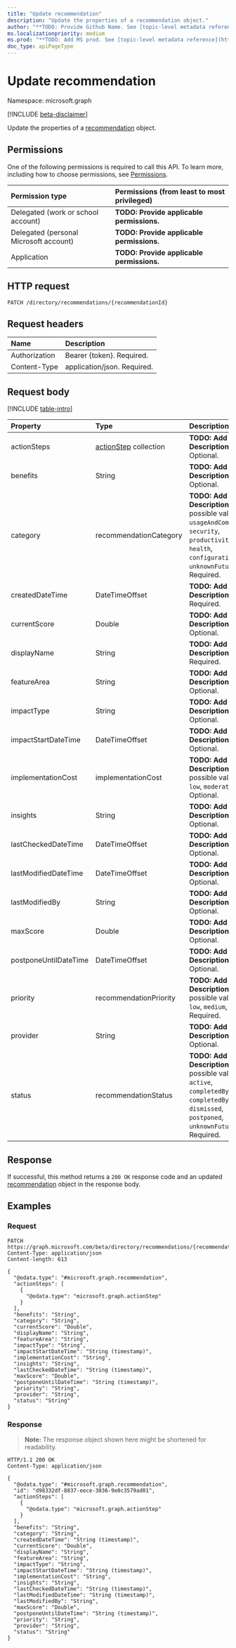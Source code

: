 ```yaml
---
title: "Update recommendation"
description: "Update the properties of a recommendation object."
author: "**TODO: Provide Github Name. See [topic-level metadata reference](https://msgo.azurewebsites.net/add/document/guidelines/metadata.html#topic-level-metadata)**"
ms.localizationpriority: medium
ms.prod: "**TODO: Add MS prod. See [topic-level metadata reference](https://msgo.azurewebsites.net/add/document/guidelines/metadata.html#topic-level-metadata)**"
doc_type: apiPageType
---
```


# Update recommendation
Namespace: microsoft.graph

[!INCLUDE [beta-disclaimer](../../includes/beta-disclaimer.md)]

Update the properties of a [recommendation](../resources/recommendation.md) object.

## Permissions
One of the following permissions is required to call this API. To learn more, including how to choose permissions, see [Permissions](/graph/permissions-reference).

|Permission type|Permissions (from least to most privileged)|
|:---|:---|
|Delegated (work or school account)|**TODO: Provide applicable permissions.**|
|Delegated (personal Microsoft account)|**TODO: Provide applicable permissions.**|
|Application|**TODO: Provide applicable permissions.**|

## HTTP request

<!-- {
  "blockType": "ignored"
}
-->
``` http
PATCH /directory/recommendations/{recommendationId}
```

## Request headers
|Name|Description|
|:---|:---|
|Authorization|Bearer {token}. Required.|
|Content-Type|application/json. Required.|

## Request body
[!INCLUDE [table-intro](../../includes/update-property-table-intro.md)]


|Property|Type|Description|
|:---|:---|:---|
|actionSteps|[actionStep](../resources/actionstep.md) collection|**TODO: Add Description** Optional.|
|benefits|String|**TODO: Add Description** Optional.|
|category|recommendationCategory|**TODO: Add Description**. The possible values are: `usageAndCompliance`, `security`, `productivity`, `health`, `configuration`, `unknownFutureValue`. Required.|
|createdDateTime|DateTimeOffset|**TODO: Add Description** Required.|
|currentScore|Double|**TODO: Add Description** Optional.|
|displayName|String|**TODO: Add Description** Required.|
|featureArea|String|**TODO: Add Description** Optional.|
|impactType|String|**TODO: Add Description** Optional.|
|impactStartDateTime|DateTimeOffset|**TODO: Add Description** Optional.|
|implementationCost|implementationCost|**TODO: Add Description**. The possible values are: `low`, `moderate`, `high`. Optional.|
|insights|String|**TODO: Add Description** Optional.|
|lastCheckedDateTime|DateTimeOffset|**TODO: Add Description** Optional.|
|lastModifiedDateTime|DateTimeOffset|**TODO: Add Description** Optional.|
|lastModifiedBy|String|**TODO: Add Description** Optional.|
|maxScore|Double|**TODO: Add Description** Optional.|
|postponeUntilDateTime|DateTimeOffset|**TODO: Add Description** Optional.|
|priority|recommendationPriority|**TODO: Add Description**. The possible values are: `low`, `medium`, `high`. Required.|
|provider|String|**TODO: Add Description** Optional.|
|status|recommendationStatus|**TODO: Add Description**. The possible values are: `active`, `completedBySystem`, `completedByUser`, `dismissed`, `postponed`, `unknownFutureValue`. Required.|



## Response

If successful, this method returns a `200 OK` response code and an updated [recommendation](../resources/recommendation.md) object in the response body.

## Examples

### Request
<!-- {
  "blockType": "request",
  "name": "update_recommendation"
}
-->
``` http
PATCH https://graph.microsoft.com/beta/directory/recommendations/{recommendationId}
Content-Type: application/json
Content-length: 613

{
  "@odata.type": "#microsoft.graph.recommendation",
  "actionSteps": [
    {
      "@odata.type": "microsoft.graph.actionStep"
    }
  ],
  "benefits": "String",
  "category": "String",
  "currentScore": "Double",
  "displayName": "String",
  "featureArea": "String",
  "impactType": "String",
  "impactStartDateTime": "String (timestamp)",
  "implementationCost": "String",
  "insights": "String",
  "lastCheckedDateTime": "String (timestamp)",
  "maxScore": "Double",
  "postponeUntilDateTime": "String (timestamp)",
  "priority": "String",
  "provider": "String",
  "status": "String"
}
```


### Response
>**Note:** The response object shown here might be shortened for readability.
<!-- {
  "blockType": "response",
  "truncated": true
}
-->
``` http
HTTP/1.1 200 OK
Content-Type: application/json

{
  "@odata.type": "#microsoft.graph.recommendation",
  "id": "d98332df-8837-eece-3036-9e0c3579ad01",
  "actionSteps": [
    {
      "@odata.type": "microsoft.graph.actionStep"
    }
  ],
  "benefits": "String",
  "category": "String",
  "createdDateTime": "String (timestamp)",
  "currentScore": "Double",
  "displayName": "String",
  "featureArea": "String",
  "impactType": "String",
  "impactStartDateTime": "String (timestamp)",
  "implementationCost": "String",
  "insights": "String",
  "lastCheckedDateTime": "String (timestamp)",
  "lastModifiedDateTime": "String (timestamp)",
  "lastModifiedBy": "String",
  "maxScore": "Double",
  "postponeUntilDateTime": "String (timestamp)",
  "priority": "String",
  "provider": "String",
  "status": "String"
}
```


